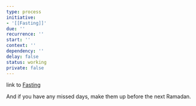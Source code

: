 ```yaml
---
type: process
initiative:
- '[[Fasting]]'
due: ''
recurrence: ''
start: ''
context: ''
dependency: ''
delay: false
status: working
private: false
---
```


link to [Fasting](docs/sidebar1/Initiatives/worship/Fasting.md)

And if you have any missed days, make them up before the next Ramadan.
